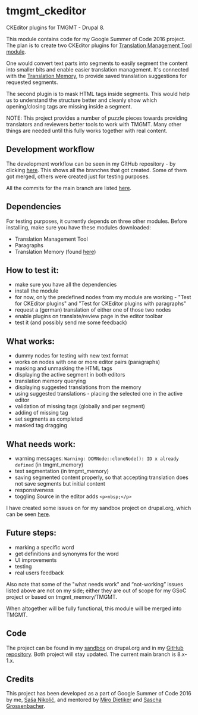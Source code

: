 # tmgmt_ckeditor
CKEditor plugins for TMGMT - Drupal 8.

This module contains code for my Google Summer of Code 2016 project. The plan is to create two CKEditor plugins for [Translation Management Tool module](https://www.drupal.org/project/tmgmt).

One would convert text parts into segments to easily segment the content into smaller bits and enable easier translation management. It's connected with the [Translation Memory](https://www.drupal.org/sandbox/edurenye/2715815), to provide saved translation suggestions for requested segments.

The second plugin is to mask HTML tags inside segments. This would help us to understand the structure better and cleanly show which opening/closing tags are missing inside a segment.

NOTE: This project provides a number of puzzle pieces towards providing translators and reviewers better tools to work with TMGMT. Many other things are needed until this fully works together with real content.

## Development workflow

The development workflow can be seen in my GitHub repository - by clicking [here](https://github.com/sasanikolic90/tmgmt_ckeditor/network). This shows all the branches that got created. Some of them got merged, others were created just for testing purposes.

All the commits for the main branch are listed [here](https://github.com/sasanikolic90/tmgmt_ckeditor/commits/8.x-1.x).

## Dependencies 

For testing purposes, it currently depends on three other modules. Before installing, make sure you have these modules downloaded:

- Translation Management Tool
- Paragraphs
- Translation Memory (found [here](https://www.drupal.org/sandbox/edurenye/2715815))

## How to test it:

- make sure you have all the dependencies
- install the module
- for now, only the predefined nodes from my module are working - "Test for CKEditor plugins" and "Test for CKEditor plugins with paragraphs"
- request a (german) translation of either one of those two nodes
- enable plugins on translate/review page in the editor toolbar
- test it (and possibly send me some feedback)

## What works:

- dummy nodes for testing with new text format
- works on nodes with one or more editor pairs (paragraphs)
- masking and unmasking the HTML tags
- displaying the active segment in both editors
- translation memory querying
- displaying suggested translations from the memory
- using suggested translations - placing the selected one in the active editor
- validation of missing tags (globally and per segment)
- adding of missing tag
- set segments as completed
- masked tag dragging

## What needs work:

- warning messages: ```Warning: DOMNode::cloneNode(): ID x already defined``` (in tmgmt_memory)
- text segmentation (in tmgmt_memory)
- saving segmented content properly, so that accepting translation does not save segments but initial content
- responsiveness
- toggling Source in the editor adds ```<p>nbsp;</p>```

I have created some issues on for my sandbox project on drupal.org, which can be seen [here](https://www.drupal.org/project/issues/2737249?categories=All).

## Future steps:

- marking a specific word
- get definitions and synonyms for the word
- UI improvements
- testing
- real users feedback

Also note that some of the "what needs work" and “not-working” issues listed above are not on my side; either they are out of scope for my GSoC project or based on tmgmt_memory/TMGMT.

When altogether will be fully functional, this module will be merged into TMGMT.

## Code

The project can be found in my [sandbox](https://www.drupal.org/sandbox/sasanikolic/2737249) on drupal.org and in my [GitHub repository](https://github.com/sasanikolic90/tmgmt_ckeditor). Both project will stay updated. The current main branch is 8.x-1.x. 

## Credits

This project has been developed as a part of Google Summer of Code 2016 by me, [Saša Nikolič](https://www.drupal.org/u/sasanikolic), and mentored by [Miro Dietiker](https://www.drupal.org/u/miro_dietiker) and [Sascha Grossenbacher](https://www.drupal.org/u/berdir).
